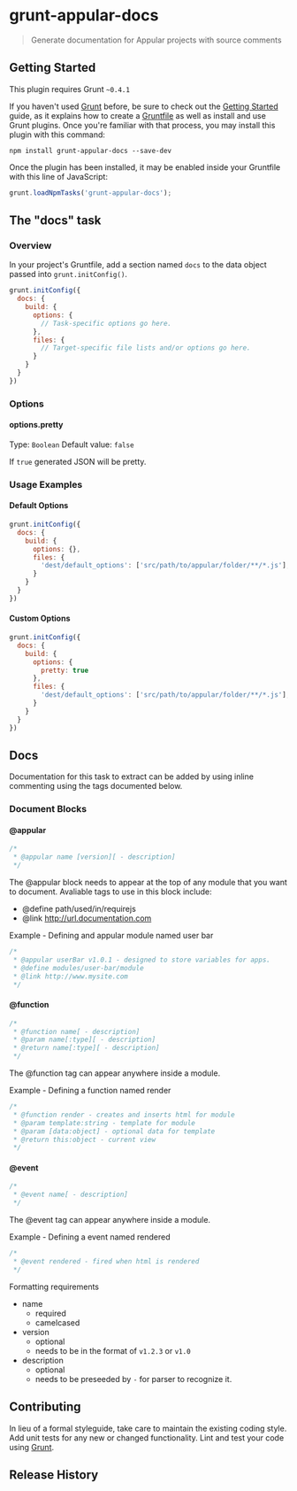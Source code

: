 # grunt-appular-docs

> Generate documentation for Appular projects with source comments

## Getting Started
This plugin requires Grunt `~0.4.1`

If you haven't used [Grunt](http://gruntjs.com/) before, be sure to check out the [Getting Started](http://gruntjs.com/getting-started) guide, as it explains how to create a [Gruntfile](http://gruntjs.com/sample-gruntfile) as well as install and use Grunt plugins. Once you're familiar with that process, you may install this plugin with this command:

```shell
npm install grunt-appular-docs --save-dev
```

Once the plugin has been installed, it may be enabled inside your Gruntfile with this line of JavaScript:

```js
grunt.loadNpmTasks('grunt-appular-docs');
```

## The "docs" task

### Overview
In your project's Gruntfile, add a section named `docs` to the data object passed into `grunt.initConfig()`.

```js
grunt.initConfig({
  docs: {
    build: {
      options: {
        // Task-specific options go here.
      },
      files: {
        // Target-specific file lists and/or options go here.
      }
    }
  }
})
```

### Options

#### options.pretty
Type: `Boolean`
Default value: `false`

If `true` generated JSON will be pretty.

### Usage Examples

#### Default Options

```js
grunt.initConfig({
  docs: {
    build: {
      options: {},
      files: {
        'dest/default_options': ['src/path/to/appular/folder/**/*.js'],
      }
    }
  }
})
```

#### Custom Options

```js
grunt.initConfig({
  docs: {
    build: {
      options: {
        pretty: true
      },
      files: {
        'dest/default_options': ['src/path/to/appular/folder/**/*.js'],
      }
    }
  }
})
```

## Docs

Documentation for this task to extract can be added by using inline commenting using the tags documented below.

### Document Blocks

#### @appular

```js
/*
 * @appular name [version][ - description]
 */
```

The @appular block needs to appear at the top of any module that you want to document. Avaliable tags to use in this block include:

* @define path/used/in/requirejs
* @link http://url.documentation.com

Example - Defining and appular module named user bar

```js
/*
 * @appular userBar v1.0.1 - designed to store variables for apps.
 * @define modules/user-bar/module
 * @link http://www.mysite.com
 */
```

#### @function

```js
/*
 * @function name[ - description]
 * @param name[:type][ - description]
 * @return name[:type][ - description]
 */
```

The @function tag can appear anywhere inside a module.

Example - Defining a function named render

```js
/*
 * @function render - creates and inserts html for module
 * @param template:string - template for module
 * @param [data:object] - optional data for template
 * @return this:object - current view
 */
```

#### @event

```js
/*
 * @event name[ - description]
 */
```

The @event tag can appear anywhere inside a module.

Example - Defining a event named rendered

```js
/*
 * @event rendered - fired when html is rendered
 */
```

Formatting requirements

* name
  * required 
  * camelcased
* version
  * optional 
  * needs to be in the format of `v1.2.3` or `v1.0`
* description
  * optional
  * needs to be preseeded by ` - ` for parser to recognize it.


## Contributing
In lieu of a formal styleguide, take care to maintain the existing coding style. Add unit tests for any new or changed functionality. Lint and test your code using [Grunt](http://gruntjs.com/).

## Release History

